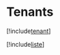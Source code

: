 # Tenants

[!include[tenant](tenants.tenant.autogen.md)]

[!include[liste](tenants.liste.autogen.md)]






































































